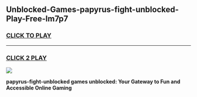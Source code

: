
## Unblocked-Games-papyrus-fight-unblocked-Play-Free-lm7p7
<h3>
<a href="https://premium76.site?title=papyrus-fight-unblocked&ref=12A">CLICK TO PLAY</a></h3>
<hr>

<h3>
<a href="https://premium76.site?title=papyrus-fight-unblocked&ref=12A">CLICK 2 PLAY</a>
  
</h3>

<a href="https://premium76.site?title=papyrus-fight-unblocked&ref=12A"><img src="https://clearcache.store/games.png"></a>


**papyrus-fight-unblocked games unblocked: Your Gateway to Fun and Accessible Online Gaming**
